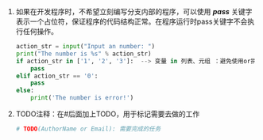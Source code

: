 1. 如果在开发程序时，不希望立刻编写分支内部的程序，可以使用 ***pass*** 关键字表示一个占位符，保证程序的代码结构正常。在程序运行时pass关键字不会执行任何操作。
   ```python
   action_str = input("Input an number: ")
   print("The number is %s" % action_str)
   if action_str in ['1', '2', '3']:  --> 变量 in 列表、元组 ：避免使用or拼接复杂的逻辑条件。
       pass
   elif action_str == '0':
       pass
   else:
       print('The number is error!')
   ```

2. TODO注释：在#后面加上TODO，用于标记需要去做的工作

    ```python
    # TODO(AuthorName or Email): 需要完成的任务   
    ```

    
